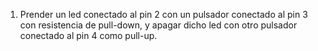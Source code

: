  1. Prender un led conectado al pin 2 con un pulsador conectado al pin 3 con resistencia de pull-down, y apagar dicho led con otro pulsador conectado al pin 4 como pull-up.  